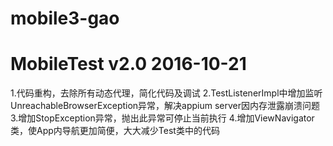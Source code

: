 # mobile3-gao

# MobileTest v2.0 2016-10-21

1.代码重构，去除所有动态代理，简化代码及调试
2.TestListenerImpl中增加监听UnreachableBrowserException异常，解决appium server因内存泄露崩溃问题
3.增加StopException异常，抛出此异常可停止当前执行
4.增加ViewNavigator类，使App内导航更加简便，大大减少Test类中的代码
